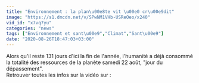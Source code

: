 ```yaml
---
title: "Environnement : la plan\u00e8te vit \u00e0 cr\u00e9dit"
image: "https://s1.dmcdn.net/v/SPwNM1VHb-USReOeo/x240"
vid_id: "x7vq7yu"
categories: "news"
tags: ["Environnement et sant\u00e9","Climat","Sant\u00e9"]
date: "2020-08-26T18:47:03+03:00"
---
```

Alors qu'il reste 131 jours d'ici la fin de l'année, l'humanité a déjà consommé la totalité des ressources de la planète samedi 22 août, &quot;jour du dépassement&quot;.  <br>Retrouver toutes les infos sur la vidéo sur : 
